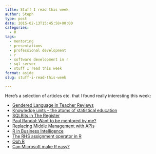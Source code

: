 ```yaml
---
title: Stuff I read this week
author: Steph
type: post
date: 2015-02-13T15:45:58+00:00
categories:
  - R
tags:
  - mentoring
  - presentations
  - professional development
  - r
  - software development in r
  - sql server
  - stuff I read this week
format: aside
slug: stuff-i-read-this-week

---
```

Here&#8217;s a selection of articles etc. that I found really interesting this week:

  * <a href="http://benschmidt.org/profGender" target=_blank>Gendered Language in Teacher Reviews</a>
  * <a href="http://simplystatistics.org/2015/02/04/knowledge-units-the-atoms-of-statistical-education/" target=_blank>Knowledge units &#8211; the atoms of statistical education</a>
  * <a href="http://www.theregister.co.uk/2015/02/06/sqlbits\_discount\_code\_promo" target=\_blank>SQLBits in The Register</a>
  * <a href="http://www.sqlskills.com/blogs/paul/want-mentored/" target=_blank>Paul Randal: Want to be mentored by me?</a>
  * <a href="http://rein.pk/replacing-middle-management-with-apis/" target=_blank>Replacing Middle Management with APIs</a>
  * <a href="http://jangorecki.github.io/blog/2015-01-19/R-in-BI.html" target=_blank>R in Business Intelligence</a>
  * <a href="http://rud.is/b/2015/02/04/a-step-to-the-right-in-r-assignments" target=_blank>The RHS assignment operator in R</a>
  * <a href="https://www.simple-talk.com/blogs/2015/01/30/ooh-r/" target=_blank>Ooh R</a>
  * <a href="http://www.infoworld.com/article/2876535/application-development/can-microsoft-make-r-easy.html%20" target=_blank>Can Microsoft make R easy?</a>